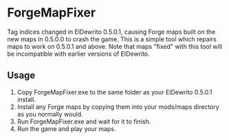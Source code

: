 # ForgeMapFixer
Tag indices changed in ElDewrito 0.5.0.1, causing Forge maps built on the new maps in 0.5.0.0 to crash the game. This is a simple tool which repairs maps to work on 0.5.0.1 and above. Note that maps "fixed" with this tool will be incompatible with earlier versions of ElDewrito.

## Usage

1. Copy ForgeMapFixer.exe to the same folder as your ElDewrito 0.5.0.1 install.
2. Install any Forge maps by copying them into your mods/maps directory as you normally would.
3. Run ForgeMapFixer.exe and wait for it to finish.
4. Run the game and play your maps.
